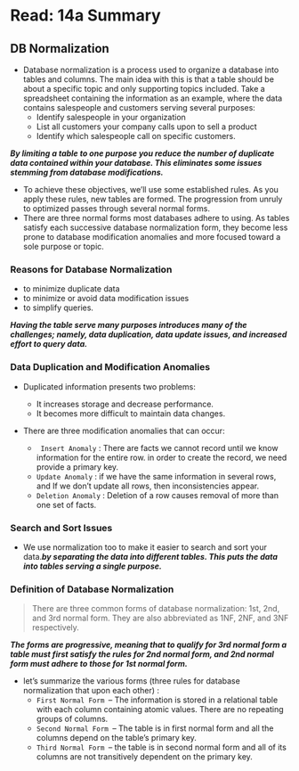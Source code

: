 # Read: 14a Summary 
## DB Normalization
* Database normalization is a process used to organize a database into tables and columns.  The main idea with this is that a table 
should be about a specific topic and only supporting topics included. Take a spreadsheet containing the information as an example, where
the data contains salespeople and customers serving several purposes:
  * Identify salespeople in your organization
  * List all customers your company calls upon to sell a product
  * Identify which salespeople call on specific customers.
  
***By limiting a table to one purpose you reduce the number of duplicate data contained within your database. This eliminates some
issues stemming from database modifications.***

* To achieve these objectives, we’ll use some established rules. As you apply these rules, new tables are formed. The progression
from unruly to optimized passes through several normal forms.
* There are three normal forms most databases adhere to using.  As tables satisfy each successive database normalization form, they 
become less prone to database modification anomalies and more focused toward a sole purpose or topic.

### Reasons for Database Normalization
* to minimize duplicate data
* to minimize or avoid data modification issues
* to simplify queries. 

***Having the table serve many purposes introduces many of the challenges; namely, data duplication, data update issues, and 
increased effort to query data.***

### Data Duplication and Modification Anomalies

* Duplicated information presents two problems:

  * It increases storage and decrease performance.
  * It becomes more difficult to maintain data changes.
  
* There are three modification anomalies that can occur:

  * ` Insert Anomaly` : There are facts we cannot record until we know information for the entire row. in order to create the
  record, we need provide a primary key.
  * `Update Anomaly` : if we have the same information in several rows, and If we don’t update all rows, then inconsistencies appear.
  * `Deletion Anomaly` : Deletion of a row causes removal of more than one set of facts.
### Search and Sort Issues

* We use normalization too to make it easier to search and sort your data.***by separating the data into different tables. This puts
the data into tables serving a single purpose.***

### Definition of Database Normalization
> There are three common forms of database normalization: 1st, 2nd, and 3rd normal form. They are also abbreviated as 1NF, 2NF, 
and 3NF respectively. 

***The forms are progressive, meaning that to qualify for 3rd normal form a table must first satisfy the rules for 2nd normal
form, and 2nd normal form must adhere to those for 1st normal form.***

* let’s summarize the various forms (three rules for database normalization that upon each other) :
  * `First Normal Form `– The information is stored in a relational table with each column containing atomic values. There are
  no repeating groups of columns.
  * `Second Normal Form `– The table is in first normal form and all the columns depend on the table’s primary key.
  * `Third Normal Form `– the table is in second normal form and all of its columns are not transitively dependent on the primary key.






